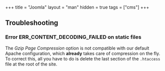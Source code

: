 +++
title = "Joomla"
layout = "man"
hidden = true
tags = ["cms"]
+++

## Troubleshooting

### Error ERR_CONTENT_DECODING_FAILED on static files

The *Gzip Page Compression* option is not compatible with our default Apache configuration, which **already** takes care of compression on the fly. To correct this, all you have to do is delete the last section of the `.htaccess` file at the root of the site.
